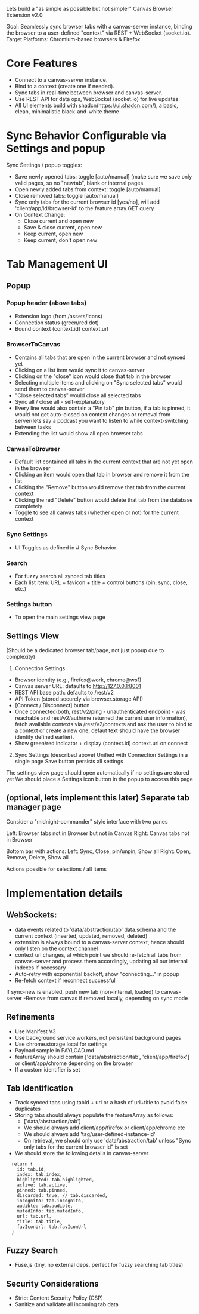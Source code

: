 Lets build a "as simple as possible but not simpler" Canvas Browser Extension v2.0

Goal: Seamlessly sync browser tabs with a canvas-server instance, binding the browser to a user-defined "context" via REST + WebSocket (socket.io).
Target Platforms: Chromium-based browsers & Firefox

# Core Features

- Connect to a canvas-server instance.
- Bind to a context (create one if needed).
- Sync tabs in real-time between browser and canvas-server.
- Use REST API for data ops, WebSocket (socket.io) for live updates.
- All UI elements build with shadcn(https://ui.shadcn.com/), a basic, clean, minimalistic black-and-white theme

# Sync Behavior Configurable via Settings and popup

Sync Settings / popup toggles:
- Save newly opened tabs: toggle [auto/manual] (make sure we save only valid pages, so no "newtab", blank or internal pages
- Open newly added tabs from context: toggle [auto/manual]
- Close removed tabs: toggle [auto/manual]
- Sync only tabs for the current browser id [yes/no], will add 'client/app/id/browser-id' to the feature array GET query
- On Context Change:
  - Close current and open new
  - Save & close current, open new
  - Keep current, open new
  - Keep current, don't open new

# Tab Management UI

## Popup

### Popup header (above tabs)

- Extension logo (from /assets/icons)
- Connection status (green/red dot)
- Bound context (context.id) context.url

### BrowserToCanvas
 - Contains all tabs that are open in the current browser and not synced yet
 - Clicking on a list item would sync it to canvas-server
 - Clicking on the "close" icon would close that tab in the browser
 - Selecting multiple items and clicking on "Sync selected tabs" would send them to canvas-server
 - "Close selected tabs" would close all selected tabs
 - Sync all / close all - self-explanatory
 - Every line would also contain a "Pin tab" pin button, if a tab is pinned, it would not get auto-closed on context changes or removal from server(lets say a podcast you want to listen to while context-switching between tasks
 - Extending the list would show all open browser tabs

### CanvasToBrowser
 - Default list contained all tabs in the current context that are not yet open in the browser
  - Clicking an item would open that tab in browser and remove it from the list
  - Clicking the "Remove" button would remove that tab from the current context
  - Clicking the red "Delete" button would delete that tab from the database completely
  - Toggle to see all canvas tabs (whether open or not) for the current context

### Sync Settings

- UI Toggles as defined in # Sync Behavior
  
### Search

- For fuzzy search all synced tab titles
- Each list item: URL + favicon + title + control buttons (pin, sync, close, etc.)

### Settings button 

- To open the main settings view page

## Settings View
(Should be a dedicated browser tab/page, not just popup due to complexity)

1. Connection Settings
- Browser identity (e.g., firefox@work, chrome@ws1)
- Canvas server URL: defaults to http://127.0.0.1:8001
- REST API base path: defaults to /rest/v2
- API Token (stored securely via browser.storage API)
- [Connect / Disconnect] button
- Once connected(both, rest/v2/ping - unauthenticated endpoint - was reachable and rest/v2/auth/me returned the current user information), fetch available contexts via /rest/v2/contexts and ask the user to bind to a context or create a new one, defaut text should have the browser identity defined earlier).
- Show green/red indicator + display (context.id) context.url on connect

2. Sync Settings (described above)
Unified with Connection Settings in a single page
Save button persists all settings

The settings view page should open automatically if no settings are stored yet
We should place a Settings icon button in the popup to access this page

## (optional, lets implement this later) Separate tab manager page

Consider a "midnight-commander" style interface with two panes

Left: Browser tabs not in Browser but not in Canvas
Right: Canvas tabs not in Browser

Bottom bar with actions:
Left: Sync, Close, pin/unpin, Show all
Right: Open, Remove, Delete, Show all

Actions possible for selections / all items

# Implementation details

## WebSockets:

- data events related to 'data/abstraction/tab' data.schema and the current context (inserted, updated, removed, deleted)
- extension is always bound to a canvas-server context, hence should only listen on the context channel
- context url changes, at which point we should re-fetch all tabs from canvas-server and process them accordingly, updating all our internal indexes if necessary
- Auto-retry with exponential backoff, show "connecting…" in popup
- Re-fetch context if reconnect successful

If sync-new is enabled, push new tab (non-internal, loaded) to canvas-server
-Remove from canvas if removed locally, depending on sync mode

## Refinements

- Use Manifest V3
- Use background service workers, not persistent background pages
- Use chrome.storage.local for settings
- Payload sample in PAYLOAD.md
- featureArray should contain ['data/abstraction/tab', 'client/app/firefox'] or client/app/chrome depending on the browser
- If a custom identifier is set

## Tab Identification

- Track synced tabs using tabId + url or a hash of url+title to avoid false duplicates
- Storing tabs should always populate the featureArray as follows:
  - ['data/abstraction/tab']
  - We should always add client/app/firefox or client/app/chrome etc
  - We should always add 'tag/user-defined-instance-id'
  - On retrieval, we should only use 'data/abstraction/tab' unless "Sync only tabs for the current browser id" is set
- We should store the following details in canvas-server
```
  return {
    id: tab.id,
    index: tab.index,
    highlighted: tab.highlighted,
    active: tab.active,
    pinned: tab.pinned,
    discarded: true, // tab.discarded,
    incognito: tab.incognito,
    audible: tab.audible,
    mutedInfo: tab.mutedInfo,
    url: tab.url,
    title: tab.title,
    favIconUrl: tab.favIconUrl
  }
```

## Fuzzy Search

- Fuse.js (tiny, no external deps, perfect for fuzzy searching tab titles)

## Security Considerations

- Strict Content Security Policy (CSP)
- Sanitize and validate all incoming tab data

